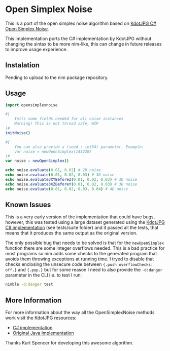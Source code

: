 # Open Simplex Noise

This is a port of the open simplex noise algorithm based on [KdotJPG C# Open Simplex Noise](https://gist.github.com/KdotJPG/f271080228b55056e6da70c73eb3e9b1).

This implementation ports the C# implementation by KdotJPG without changing the sintax to be more nim-like, this can change in future releases to improve usage experience.

## Instalation

Pending to upload to the nim package repository.

## Usage

```nim
import opensimplexnoise

#[
    Inits some fields needed for all noise instances
    Warning! This is not thread safe, WIP
]#
initNoise()

#[
    You can also provide a (seed : int64) parameter. Example:
    var noise = newOpenSimplex(141228)
]#
var noise = newOpenSimplex()

echo noise.evaluate(0.01, 0.02) # 2D noise
echo noise.evaluate(0.01, 0.02, 0.03) # 3D noise
echo noise.evaluate3XYBeforeZ(0.01, 0.02, 0.03) # 3D noise
echo noise.evaluate3XZBeforeY(0.01, 0.02, 0.03) # 3D noise
echo noise.evaluate(0.01, 0.02, 0.03, 0.04) # 4D noise
```

## Known Issues

This is a very early version of the implementation that could have bugs, however, this was tested using a large dataset generated using the [KdotJPG C# implementation](https://gist.github.com/KdotJPG/f271080228b55056e6da70c73eb3e9b1) (see tests/suite folder) and it passed all the tests, that means that it produces the same output as the original version.

The only possible bug that needs to be solved is that for the `newOpenSimplex` function there are some integer overflows needed. This is a bad practice for most programs so nim adds some checks to the generated program that avoids them throwing exceptions at running time. I tryed to disable that checks enclosing the unsecure code between `{.push overflowChecks: off.}` and `{.pop.}` but for some reason I need to also provide the `-d:danger` parameter in the CLI i.e. to test I run:

```bash
nimble -d:danger test
```

## More Information

For more information about the way all the OpenSimplexNoise methods work visit the KdotJPG resources:

* [C# implementation](https://gist.github.com/KdotJPG/f271080228b55056e6da70c73eb3e9b1)
* [Original Java Implementation](https://gist.github.com/KdotJPG/b1270127455a94ac5d19)

Thanks Kurt Spencer for developing this awesome algorithm.
